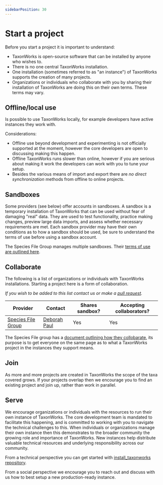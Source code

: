 ```yaml
---
sidebarPosition: 30
---
```


# Start a project

Before you start a project it is important to understand:

* TaxonWorks is open-source software that can be installed by anyone who wishes to.
* There is no one central TaxonWorks installation.
* One installation (sometimes referred to as "an instance") of TaxonWorks supports the creation of many projects.
* Organizations or individuals who collaborate with you by sharing their installation of TaxonWorks are doing this on their own terms. These terms may vary.

## Offline/local use

Is possible to use TaxonWorks locally, for example developers have active instances they work with.

Considerations:

* Offline use beyond development and experimenting is not officially supported at the moment, however the core developers are open to discussing making this happen.
* Offline TaxonWorks runs slower than online, however if you are serious about making it work the developers can work with you to tune your setup.
* Besides the various means of import and export there are _no direct synchronization_ methods from offline to online projects.

## Sandboxes

 Some providers (see below) offer accounts in sandboxes. A sandbox is a temporary installation of TaxonWorks that can be used without fear of damaging "real" data. They are used to test functionality, practice making changes, preview large data imports, and assess whether necessary requirements are met. Each sandbox provider may have their own conditions as to how a sandbox should be used, be sure to understand the terms of use before using a sandbox account.

The Species File Group manages multiple sandboxes. Their [terms of use are outlined here](https://speciesfilegroup.org/docs/taxonworks_sandboxes_at_sfg.html).

## Collaborate

The following is a list of organizations or individuals with TaxonWorks installations.  Starting a project here is a form of collaboration.

_If you wish to be added to this list contact us or make a [pull request](/about/glossary#pull-request)._

| Provider | Contact |Shares sandbox? | Accepting collaborators? | 
|-|-|-|-|
| [Species File Group](https://speciesfilegroup.org) | [Deborah Paul](mailto:dlpaul@illinois.edu)| Yes | Yes |


The Species File group has a [document outlining how they collobarate](https://speciesfilegroup.org/docs/taxonworks_in_production_at_sfg.html), its purpose is to get everyone on the same page as to what a TaxonWorks project in the instances they support means.

## Join 
As more and more projects are created in TaxonWorks the scope of the taxa covered grows. If your projects overlap then we encourage you to find an existing project and join up, rather than work in parallel.

## Serve
We encourage organizations or individuals with the resources to run their own instance of TaxonWorks. The core development team is mandated to facilitate this happening, and is committed to working with you to navigate the technical challenges to this. When individuals or organizations manage their own instance then this demonstrates to the broader community the growing role and importance of TaxonWorks. New instances help distribute valuable technical resources and underlying responsibility across our community.

From a technical perspective you can get started with [install_taxonworks repository](https://github.com/SpeciesFileGroup/install_taxonworks).

From a social perspective we encourage you to reach out and discuss with us how to best setup a new production-ready instance.

